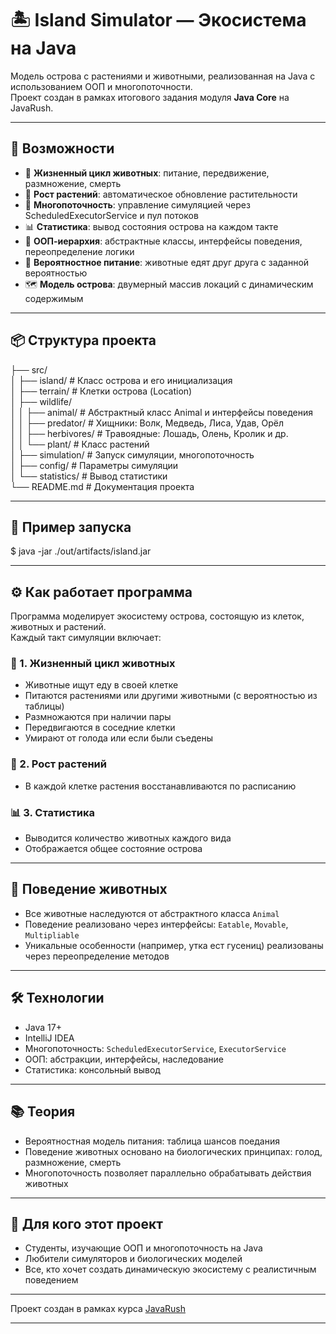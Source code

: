 # 🏝️ Island Simulator — Экосистема на Java

Модель острова с растениями и животными, реализованная на Java с использованием ООП и многопоточности.  
Проект создан в рамках итогового задания модуля **Java Core** на JavaRush.

---

## 🚀 Возможности

- 🐾 **Жизненный цикл животных**: питание, передвижение, размножение, смерть
- 🌿 **Рост растений**: автоматическое обновление растительности
- 🔄 **Многопоточность**: управление симуляцией через ScheduledExecutorService и пул потоков
- 📊 **Статистика**: вывод состояния острова на каждом такте
- 🧬 **ООП-иерархия**: абстрактные классы, интерфейсы поведения, переопределение логики
- 🧠 **Вероятностное питание**: животные едят друг друга с заданной вероятностью
- 🗺️ **Модель острова**: двумерный массив локаций с динамическим содержимым

---

## 📦 Структура проекта

├── src/   
│ ├── island/ # Класс острова и его инициализация   
│ ├── terrain/ # Клетки острова (Location)   
│ ├── wildlife/   
│ │ ├── animal/ # Абстрактный класс Animal и интерфейсы поведения   
│ │ ├── predator/ # Хищники: Волк, Медведь, Лиса, Удав, Орёл   
│ │ ├── herbivores/ # Травоядные: Лошадь, Олень, Кролик и др.   
│ │ └── plant/ # Класс растений   
│ ├── simulation/ # Запуск симуляции, многопоточность   
│ ├── config/ # Параметры симуляции   
│ └── statistics/ # Вывод статистики   
└── README.md # Документация проекта  

---

## 🧪 Пример запуска

$ java -jar ./out/artifacts/island.jar

---

## ⚙️ Как работает программа

Программа моделирует экосистему острова, состоящую из клеток, животных и растений.  
Каждый такт симуляции включает:

### 🐾 1. Жизненный цикл животных
- Животные ищут еду в своей клетке
- Питаются растениями или другими животными (с вероятностью из таблицы)
- Размножаются при наличии пары
- Передвигаются в соседние клетки
- Умирают от голода или если были съедены

### 🌿 2. Рост растений
- В каждой клетке растения восстанавливаются по расписанию

### 📊 3. Статистика
- Выводится количество животных каждого вида
- Отображается общее состояние острова

---

## 🧩 Поведение животных

- Все животные наследуются от абстрактного класса `Animal`
- Поведение реализовано через интерфейсы: `Eatable`, `Movable`, `Multipliable`
- Уникальные особенности (например, утка ест гусениц) реализованы через переопределение методов

---

## 🛠️ Технологии

- Java 17+
- IntelliJ IDEA
- Многопоточность: `ScheduledExecutorService`, `ExecutorService`
- ООП: абстракции, интерфейсы, наследование
- Статистика: консольный вывод

---

## 📚 Теория

- Вероятностная модель питания: таблица шансов поедания
- Поведение животных основано на биологических принципах: голод, размножение, смерть
- Многопоточность позволяет параллельно обрабатывать действия животных

---

## 🎯 Для кого этот проект

- Студенты, изучающие ООП и многопоточность на Java
- Любители симуляторов и биологических моделей
- Все, кто хочет создать динамическую экосистему с реалистичным поведением

---

Проект создан в рамках курса [JavaRush](https://javarush.com/)

---
